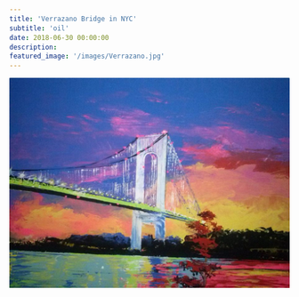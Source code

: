 ```yaml
---
title: 'Verrazano Bridge in NYC'
subtitle: 'oil'
date: 2018-06-30 00:00:00
description:
featured_image: '/images/Verrazano.jpg'
---
```


![](/images/Verrazano.jpg)
